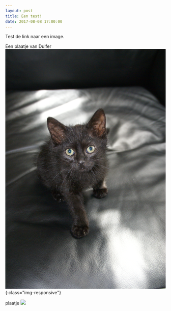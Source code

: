 ```yaml
---
layout: post
title: Een test!
date: 2017-08-08 17:00:00
---
```


Test de link naar een image.

Een plaatje van Dulfer ![Dulfer](/images/dulfer.jpg){:class="img-responsive"}

plaatje
<img src="/images/dulfer.jpg)">

